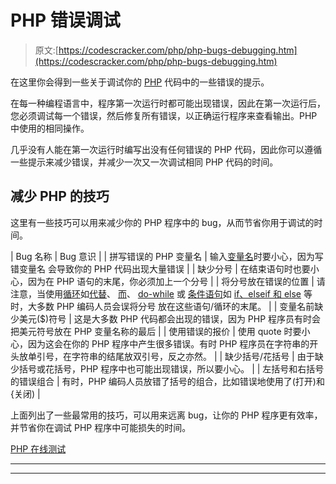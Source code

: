 # PHP 错误调试

> 原文:[https://codescracker.com/php/php-bugs-debugging.htm](https://codescracker.com/php/php-bugs-debugging.htm)

在这里你会得到一些关于调试你的 [PHP](/php/index.htm) 代码中的一些错误的提示。

在每一种编程语言中，程序第一次运行时都可能出现错误，因此在第一次运行后，您必须调试每一个错误，然后修复所有错误，以正确运行程序来查看输出。PHP 中使用的相同操作。

几乎没有人能在第一次运行时编写出没有任何错误的 PHP 代码，因此你可以遵循一些提示来减少错误，并减少一次又一次调试相同 PHP 代码的时间。

## 减少 PHP 的技巧

这里有一些技巧可以用来减少你的 PHP 程序中的 bug，从而节省你用于调试的时间。

| Bug 名称 | Bug 意识 |
| 拼写错误的 PHP 变量名 | 输入[变量名](/php/php-variables.htm)时要小心，因为写错变量名 会导致你的 PHP 代码出现大量错误 |
| 缺少分号 | 在结束语句时也要小心，因为在 PHP 语句的末尾，你必须加上一个分号 |
| 将分号放在错误的位置 | 请注意，当使用[循环](/php/php-loops.htm)如[代替](/php/php-for-loop.htm)、 [而](/php/php-while-loop.htm)、 [do-while](/php/php-do-while-loop.htm) 或 [条件语句](/php/php-decision-making.htm)如 [if、elseif 和 else](/php/php-if-elseif-else-statement.htm) 等时，大多数 PHP 编码人员会误将分号 放在这些语句/循环的末尾。 |
| 变量名前缺少美元($)符号 | 这是大多数 PHP 代码都会出现的错误，因为 PHP 程序员有时会把美元符号放在 PHP 变量名称的最后 |
| 使用错误的报价 | 使用 quote 时要小心，因为这会在你的 PHP 程序中产生很多错误。有时 PHP 程序员在字符串的开头放单引号，在字符串的结尾放双引号，反之亦然。 |
| 缺少括号/花括号 | 由于缺少括号或花括号，PHP 程序中也可能出现错误，所以要小心。 |
| 左括号和右括号的错误组合 | 有时，PHP 编码人员放错了括号的组合，比如错误地使用了(打开)和{关闭) |

上面列出了一些最常用的技巧，可以用来远离 bug，让你的 PHP 程序更有效率，并节省你在调试 PHP 程序中可能损失的时间。

[PHP 在线测试](/exam/showtest.php?subid=8)

* * *

* * *
